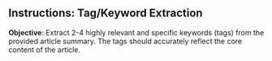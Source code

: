 <!-- INCLUDE: prompts/_role_scholar_reviewing.md -->

## Instructions: Tag/Keyword Extraction

**Objective**: Extract 2-4 highly relevant and specific keywords (tags) from the provided article summary. The tags should accurately reflect the core content of the article.

<!-- INCLUDE: prompts/tag_survey/_tag_requirement.md  -->

<!-- INCLUDE: prompts/tag_survey/_per_article.md -->